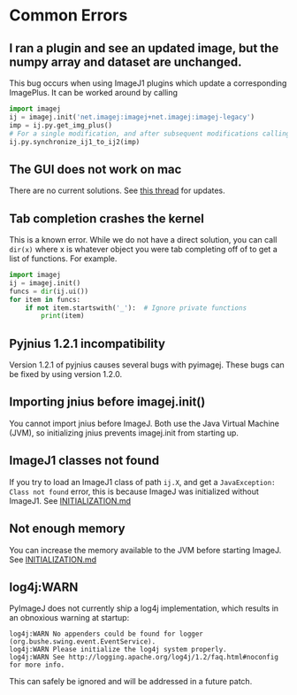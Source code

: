 # Common Errors

## I ran a plugin and see an updated image, but the numpy array and dataset are unchanged.
This bug occurs when using ImageJ1 plugins which update a corresponding ImagePlus.
It can be worked around by calling
```python
import imagej
ij = imagej.init('net.imagej:imagej+net.imagej:imagej-legacy')
imp = ij.py.get_img_plus()
# For a single modification, and after subsequent modifications calling
ij.py.synchronize_ij1_to_ij2(imp)
```

## The GUI does not work on mac
There are no current solutions.  See [this thread](issues/23) for updates.

## Tab completion crashes the kernel
This is a known error.  While we do not have a direct solution, you can call `dir(x)`
where x is whatever object you were tab completing off of to get a list of functions.  For example.
```python
import imagej
ij = imagej.init()
funcs = dir(ij.ui())
for item in funcs:
    if not item.startswith('_'):  # Ignore private functions
        print(item)
```

## Pyjnius 1.2.1 incompatibility
Version 1.2.1 of pyjnius causes several bugs with pyimagej.  These bugs can be fixed by using
version 1.2.0.

## Importing jnius before imagej.init()
You cannot import jnius before ImageJ.  Both use the Java Virtual Machine (JVM), so initializing jnius prevents imagej.init from starting up.

## ImageJ1 classes not found
If you try to load an ImageJ1 class of path `ij.X`, and get a `JavaException: Class not found`
error, this is because ImageJ was initialized without ImageJ1.  See [INITIALIZATION.md](INITIALIZATION.md)

## Not enough memory
You can increase the memory available to the JVM before starting ImageJ.  See [INITIALIZATION.md](INITIALIZATION.md)

## log4j:WARN 
PyImageJ does not currently ship a log4j implementation, which results in an obnoxious warning at startup:

```
log4j:WARN No appenders could be found for logger (org.bushe.swing.event.EventService).
log4j:WARN Please initialize the log4j system properly.
log4j:WARN See http://logging.apache.org/log4j/1.2/faq.html#noconfig for more info.
```

This can safely be ignored and will be addressed in a future patch.